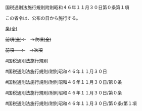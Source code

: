 国税通則法施行規則附則昭和４６年１１月３０日第０条第１項

この省令は、公布の日から施行する。

[条(全)](国税通則法施行規則附則昭和４６年１１月３０日第０条_.md)

~~前項(全)←~~　~~→次項(全)~~

~~前項 　 ←~~　~~→次項~~



#国税通則法施行規則

#国税通則法施行規則/附則昭和４６年１１月３０日

#国税通則法施行規則/附則昭和４６年１１月３０日/第０条

#国税通則法施行規則/附則昭和４６年１１月３０日/第０条

#国税通則法施行規則/附則昭和４６年１１月３０日/第０条/第１項

